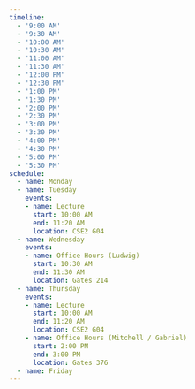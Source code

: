 ```yaml
---
timeline:
  - '9:00 AM'
  - '9:30 AM'
  - '10:00 AM'
  - '10:30 AM'
  - '11:00 AM'
  - '11:30 AM'
  - '12:00 PM'
  - '12:30 PM'
  - '1:00 PM'
  - '1:30 PM'
  - '2:00 PM'
  - '2:30 PM'
  - '3:00 PM'
  - '3:30 PM'
  - '4:00 PM'
  - '4:30 PM'
  - '5:00 PM'
  - '5:30 PM'
schedule:
  - name: Monday
  - name: Tuesday
    events:
    - name: Lecture
      start: 10:00 AM
      end: 11:20 AM
      location: CSE2 G04
  - name: Wednesday
    events:
    - name: Office Hours (Ludwig)
      start: 10:30 AM
      end: 11:30 AM
      location: Gates 214
  - name: Thursday
    events:
    - name: Lecture
      start: 10:00 AM
      end: 11:20 AM
      location: CSE2 G04
    - name: Office Hours (Mitchell / Gabriel)
      start: 2:00 PM
      end: 3:00 PM
      location: Gates 376
  - name: Friday
---
```

